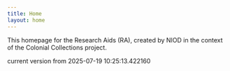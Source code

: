 ```yaml
---
title: Home
layout: home
---
```


This homepage for the Research Aids (RA), created by NIOD in the context of the Colonial Collections project. 


current version from 2025-07-19 10:25:13.422160